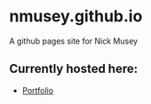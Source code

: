 # nmusey.github.io

A github pages site for Nick Musey

## Currently hosted here: 

- [Portfolio](https://www.nmusey.github.io/portfolio)
